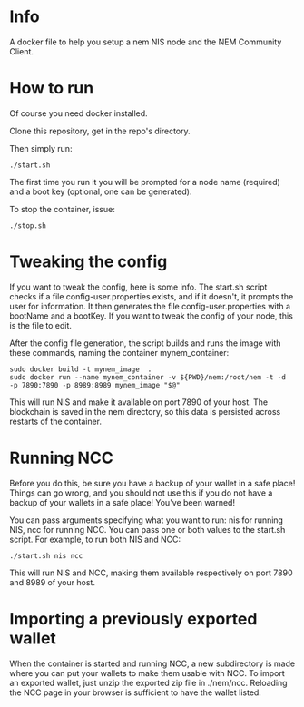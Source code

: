 
# Info

A docker file to help you setup a nem NIS node and the NEM Community Client.

# How to run

Of course you need docker installed.

Clone this repository, get in the repo's directory.

Then simply run:

    ./start.sh

The first time you run it you will be prompted for a node name (required) and a boot key (optional, 
one can be generated).

To stop the container, issue:

    ./stop.sh

# Tweaking the config

If you want to tweak the config, here is some info.
The start.sh script checks if a file config-user.properties exists, and if it doesn't, it prompts the user for information.
It then generates the file config-user.properties with a bootName and a bootKey. If you want to tweak the config of your 
node, this is the file to edit.

After the config file generation, the script builds and runs the image with these commands, naming the container mynem_container:

    sudo docker build -t mynem_image  .
    sudo docker run --name mynem_container -v ${PWD}/nem:/root/nem -t -d  -p 7890:7890 -p 8989:8989 mynem_image "$@"

This will run NIS and make it available on port 7890 of your host.
The blockchain is saved in the nem directory, so this data is persisted across restarts of the container.

    
# Running NCC

Before you do this, be sure you have a backup of your wallet in a safe place! Things can go wrong, and you should not use this 
if you do not have a backup of your wallets in a safe place! You've been warned!

You can pass arguments specifying what you want to run: nis for running NIS, ncc for running NCC. You can pass one or both values
to the start.sh script. For example, to run both NIS and NCC:

    ./start.sh nis ncc

This will run NIS and NCC, making them available respectively on port 7890 and 8989 of your host.

# Importing a previously exported wallet

When the container is started and running NCC, a new subdirectory is made where you can put your wallets to make them usable 
with NCC. To import an exported wallet, just unzip the exported zip file in ./nem/ncc. Reloading the NCC page in your browser is 
sufficient to have the wallet listed.


